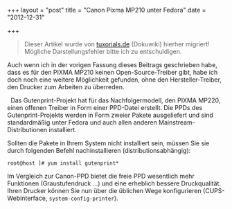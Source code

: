 +++
layout = "post"
title = "Canon Pixma MP210 unter Fedora"
date = "2012-12-31"

+++

>
> Dieser Artikel wurde von [tuxorials.de](http://tuxorials.de) (Dokuwiki) hierher migriert!
> Mögliche Darstellungsfehler bitte ich zu entschuldigen.
>


Auch wenn ich in der vorigen Fassung dieses Beitrags geschrieben habe,
dass es für den PIXMA MP210 keinen Open-Source-Treiber gibt, habe ich
doch noch eine weitere Möglichkeit gefunden, ohne den
Hersteller-Treiber, den Drucker zum Arbeiten zu überreden.

  Das Gutenprint-Projekt hat für das Nachfolgermodell, den PIXMA MP220,
einen offenen Treiber in Form einer PPD-Datei erstellt. Die PPDs des
Gutenprint-Projekts werden in Form zweier Pakete ausgeliefert und sind
standardmäßig unter Fedora und auch allen anderen
Mainstream-Distributionen installiert.

Sollten die Pakete in Ihrem System nicht installiert sein, müssen Sie
sie durch folgenden Befehl nachinstallieren (distributionsabhängig):

```
root@host ]# yum install gutenprint*
```

Im Vergleich zur Canon-PPD bietet die freie PPD wesentlich mehr
Funktionen (Graustufendruck …) und eine erheblich bessere Druckqualität.
Ihren Drucker können Sie nun über die üblichen Wege konfigurieren
(CUPS-Webinterface, `system-config-printer`).
